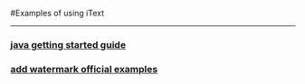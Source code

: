 #Examples of using iText



<hr>

### [java getting started guide](https://wiki.itextsupport.com/home/it7kb/ebooks/itext-7-jump-start-tutorial-for-java)

### [add watermark official examples](https://kb.itextpdf.com/home/it7kb/examples/watermark-examples)